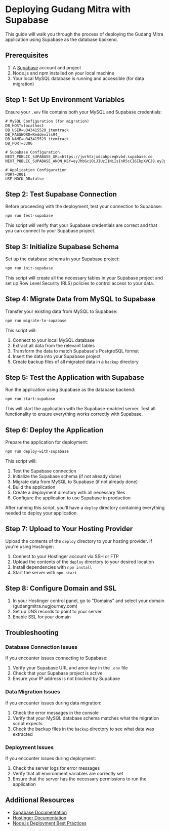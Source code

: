 # Deploying Gudang Mitra with Supabase

This guide will walk you through the process of deploying the Gudang Mitra application using Supabase as the database backend.

## Prerequisites

1. A [Supabase](https://supabase.com) account and project
2. Node.js and npm installed on your local machine
3. Your local MySQL database is running and accessible (for data migration)

## Step 1: Set Up Environment Variables

Ensure your `.env` file contains both your MySQL and Supabase credentials:

```
# MySQL Configuration (for migration)
DB_HOST=localhost
DB_USER=u343415529_itemtrack
DB_PASSWORD=Reddevils94_
DB_NAME=u343415529_itemtrack
DB_PORT=3306

# Supabase Configuration
NEXT_PUBLIC_SUPABASE_URL=https://jwrhtzjxdcahpceqkvbd.supabase.co
NEXT_PUBLIC_SUPABASE_ANON_KEY=eyJhbGciOiJIUzI1NiIsInR5cCI6IkpXVCJ9.eyJpc3MiOiJzdXBhYmFzZSIsInJlZiI6Imh2cmh0emp4ZGNhaHBjZXFrdmJkIiwicm9sZSI6ImFub24iLCJpYXQiOjE3NDY0NTQ3NzcsImV4cCI6MjA2MjAzMDc3N30.3ihqV2D7BlJhBtL5BPwgf_8CzAN19w604mBwRGPihsQ

# Application Configuration
PORT=3001
USE_MOCK_DB=false
```

## Step 2: Test Supabase Connection

Before proceeding with the deployment, test your connection to Supabase:

```bash
npm run test-supabase
```

This script will verify that your Supabase credentials are correct and that you can connect to your Supabase project.

## Step 3: Initialize Supabase Schema

Set up the database schema in your Supabase project:

```bash
npm run init-supabase
```

This script will create all the necessary tables in your Supabase project and set up Row Level Security (RLS) policies to control access to your data.

## Step 4: Migrate Data from MySQL to Supabase

Transfer your existing data from MySQL to Supabase:

```bash
npm run migrate-to-supabase
```

This script will:
1. Connect to your local MySQL database
2. Extract all data from the relevant tables
3. Transform the data to match Supabase's PostgreSQL format
4. Insert the data into your Supabase project
5. Create backup files of all migrated data in a `backup` directory

## Step 5: Test the Application with Supabase

Run the application using Supabase as the database backend:

```bash
npm run start:supabase
```

This will start the application with the Supabase-enabled server. Test all functionality to ensure everything works correctly with Supabase.

## Step 6: Deploy the Application

Prepare the application for deployment:

```bash
npm run deploy-with-supabase
```

This script will:
1. Test the Supabase connection
2. Initialize the Supabase schema (if not already done)
3. Migrate data from MySQL to Supabase (if not already done)
4. Build the application
5. Create a deployment directory with all necessary files
6. Configure the application to use Supabase in production

After running this script, you'll have a `deploy` directory containing everything needed to deploy your application.

## Step 7: Upload to Your Hosting Provider

Upload the contents of the `deploy` directory to your hosting provider. If you're using Hostinger:

1. Connect to your Hostinger account via SSH or FTP
2. Upload the contents of the `deploy` directory to your desired location
3. Install dependencies with `npm install`
4. Start the server with `npm start`

## Step 8: Configure Domain and SSL

1. In your Hostinger control panel, go to "Domains" and select your domain (gudangmitra.nugjourney.com)
2. Set up DNS records to point to your server
3. Enable SSL for your domain

## Troubleshooting

### Database Connection Issues

If you encounter issues connecting to Supabase:

1. Verify your Supabase URL and anon key in the `.env` file
2. Check that your Supabase project is active
3. Ensure your IP address is not blocked by Supabase

### Data Migration Issues

If you encounter issues during data migration:

1. Check the error messages in the console
2. Verify that your MySQL database schema matches what the migration script expects
3. Check the backup files in the `backup` directory to see what data was extracted

### Deployment Issues

If you encounter issues during deployment:

1. Check the server logs for error messages
2. Verify that all environment variables are correctly set
3. Ensure that the server has the necessary permissions to run the application

## Additional Resources

- [Supabase Documentation](https://supabase.com/docs)
- [Hostinger Documentation](https://www.hostinger.com/tutorials)
- [Node.js Deployment Best Practices](https://nodejs.org/en/docs/guides/nodejs-docker-webapp/)
